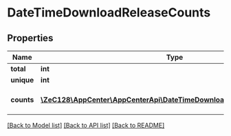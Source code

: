 # DateTimeDownloadReleaseCounts

## Properties
Name | Type | Description | Notes
------------ | ------------- | ------------- | -------------
**total** | **int** |  | [optional] 
**unique** | **int** |  | [optional] 
**counts** | [**\ZeC128\AppCenter\AppCenterApi\DateTimeDownloadReleaseCountsCounts[]**](DateTimeDownloadReleaseCountsCounts.md) | Release counts per day. | [optional] 

[[Back to Model list]](../README.md#documentation-for-models) [[Back to API list]](../README.md#documentation-for-api-endpoints) [[Back to README]](../README.md)


